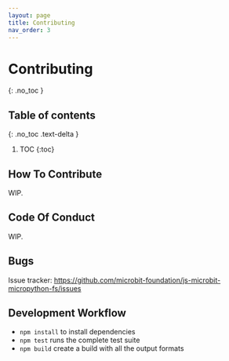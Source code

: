 ```yaml
---
layout: page
title: Contributing
nav_order: 3
---
```


# Contributing

{: .no_toc }

## Table of contents

{: .no_toc .text-delta }

1. TOC
   {:toc}

## How To Contribute

WIP.

## Code Of Conduct

WIP.

## Bugs

Issue tracker: https://github.com/microbit-foundation/js-microbit-micropython-fs/issues

## Development Workflow

- `npm install` to install dependencies
- `npm test` runs the complete test suite
- `npm build` create a build with all the output formats
